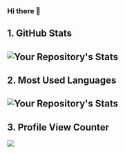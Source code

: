 ### Hi there 👋

<!--
**tejaschauhan373/tejaschauhan373** is a ✨ _special_ ✨ repository because its `README.md` (this file) appears on your GitHub profile.

Here are some ideas to get you started:

- 🔭 I’m currently working on ...
- 🌱 I’m currently learning ...
- 👯 I’m looking to collaborate on ...
- 🤔 I’m looking for help with ...
- 💬 Ask me about ...
- 📫 How to reach me: ...
- 😄 Pronouns: ...
- ⚡ Fun fact: ...
-->

## 1. GitHub Stats
![Your Repository's Stats](https://github-readme-stats.vercel.app/api?username=tejaschauhan373&show_icons=true)
--------------------------------------------------------------------
## 2. Most Used Languages
![Your Repository's Stats](https://github-readme-stats.vercel.app/api/top-langs/?username=tejaschauhan373&theme=blue-green)
--------------------------------------------------------------------
## 3. Profile View Counter
<img src="https://komarev.com/ghpvc/?username=tejaschauhan373"/>
